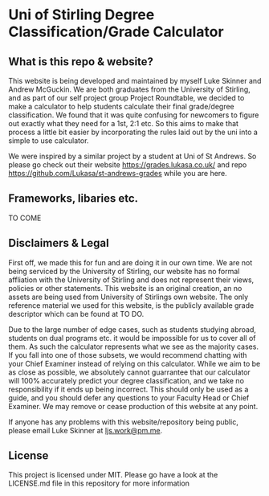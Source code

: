 # Uni of Stirling Degree Classification/Grade Calculator 

## What is this repo & website?
This website is being developed and maintained by myself Luke Skinner and Andrew McGuckin. We are both graduates from the University of Stirling, and as part of our self project group Project Roundtable, we decided to make a calculator to help
students calculate their final grade/degree classification. We found that it was quite confusing for newcomers to figure out exactly what they need for a 1st, 2:1 etc. So this aims to make that process a little bit easier by incorporating the rules laid out by the uni into a simple to use calculator.

We were inspired by a similar project by a student at Uni of St Andrews. So please go check out their website https://grades.lukasa.co.uk/ and repo https://github.com/Lukasa/st-andrews-grades while you are here.

## Frameworks, libaries etc.
TO COME

## Disclaimers & Legal
First off, we made this for fun and are doing it in our own time. We are not being serviced by the University of Stirling, our website has no formal affliation with the University of Stirling and does not represent their views, policies or other statements. This website is an original creation, an no assets are being used from University of Stirlings own website. The only reference material we used for this website, is the publicly available grade descriptor which can be found at TO DO. 

Due to the large number of edge cases, such as students studying abroad, students on dual programs etc. it would be impossible for us to cover all of them. As such the calculator represents what we see as the majority cases. If you fall into one of those subsets, we would recommend chatting with your Chief Examiner instead of relying on this calculator. While we aim to be as close as possible, we absolutely cannot guarrantee that our calculator will 100% accurately predict your degree classification, and we take no responsibility if it ends up being incorrect. This should only be used as a guide, and you should defer any questions to your Faculty Head or Chief Examiner. We may remove or cease production of this website at any point.

If anyone has any problems with this website/repository being public, please email Luke Skinner at ljs.work@pm.me.

## License
This project is licensed under MIT. Please go have a look at the LICENSE.md file in this repository for more information
